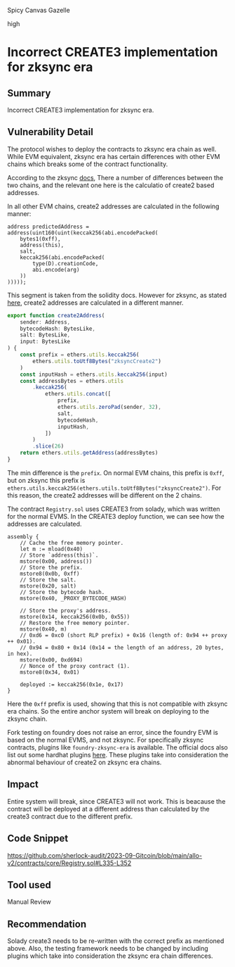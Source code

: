 Spicy Canvas Gazelle

high

# Incorrect CREATE3 implementation for zksync era
## Summary

Incorrect CREATE3 implementation for zksync era.

## Vulnerability Detail

The protocol wishes to deploy the contracts to zksync era chain as well. While EVM equivalent, zksync era has certain differences with other EVM chains which breaks some of the contract functionality.

According to the zksync [docs](https://era.zksync.io/docs/reference/architecture/differences-with-ethereum.html), There a number of differences between the two chains, and the relevant one here is the calculatio of create2 based addresses.

In all other EVM chains, create2 addresses are calculated in the following manner:

```solidity
address predictedAddress = address(uint160(uint(keccak256(abi.encodePacked(
    bytes1(0xff),
    address(this),
    salt,
    keccak256(abi.encodePacked(
        type(D).creationCode,
        abi.encode(arg)
    ))
)))));
```

This segment is taken from the solidity docs. However for zksync, as stated [here](https://era.zksync.io/docs/reference/architecture/differences-with-ethereum.html#create-create2), create2 addresses are calculated in a different manner.

```javascript
export function create2Address(
    sender: Address,
    bytecodeHash: BytesLike,
    salt: BytesLike,
    input: BytesLike
) {
    const prefix = ethers.utils.keccak256(
        ethers.utils.toUtf8Bytes("zksyncCreate2")
    )
    const inputHash = ethers.utils.keccak256(input)
    const addressBytes = ethers.utils
        .keccak256(
            ethers.utils.concat([
                prefix,
                ethers.utils.zeroPad(sender, 32),
                salt,
                bytecodeHash,
                inputHash,
            ])
        )
        .slice(26)
    return ethers.utils.getAddress(addressBytes)
}
```

The min difference is the `prefix`. On normal EVM chains, this prefix is `0xff`, but on zksync this prefix is `ethers.utils.keccak256(ethers.utils.toUtf8Bytes("zksyncCreate2")`. For this reason, the create2 addresses will be different on the 2 chains.

The contract `Registry.sol` uses CREATE3 from solady, which was written for the normal EVMS. In the CREATE3 deploy function, we can see how the addresses are calculated.

```solidity
assembly {
    // Cache the free memory pointer.
    let m := mload(0x40)
    // Store `address(this)`.
    mstore(0x00, address())
    // Store the prefix.
    mstore8(0x0b, 0xff)
    // Store the salt.
    mstore(0x20, salt)
    // Store the bytecode hash.
    mstore(0x40, _PROXY_BYTECODE_HASH)

    // Store the proxy's address.
    mstore(0x14, keccak256(0x0b, 0x55))
    // Restore the free memory pointer.
    mstore(0x40, m)
    // 0xd6 = 0xc0 (short RLP prefix) + 0x16 (length of: 0x94 ++ proxy ++ 0x01).
    // 0x94 = 0x80 + 0x14 (0x14 = the length of an address, 20 bytes, in hex).
    mstore(0x00, 0xd694)
    // Nonce of the proxy contract (1).
    mstore8(0x34, 0x01)

    deployed := keccak256(0x1e, 0x17)
}
```

Here the `0xff` prefix is used, showing that this is not compatible with zksync era chains. So the entire anchor system will break on deploying to the zksync chain.

Fork testing on foundry does not raise an error, since the foundry EVM is based on the normal EVMS, and not zksync. For specifically zksync contracts, plugins like `foundry-zksync-era` is available. The official docs also list out some hardhat plugins [here](https://era.zksync.io/docs/tools/hardhat/plugins.html#hardhat-zksync-toolbox). These plugins take into consideration the abnormal behaviour of create2 on zksync era chains.

## Impact

Entire system will break, since CREATE3 will not work. This is beacause the contract will be deployed at a different address than calculated by the create3 contract due to the different prefix.

## Code Snippet

https://github.com/sherlock-audit/2023-09-Gitcoin/blob/main/allo-v2/contracts/core/Registry.sol#L335-L352

## Tool used

Manual Review

## Recommendation

Solady create3 needs to be re-written with the correct prefix as mentioned above. Also, the testing framework needs to be changed by including plugins which take into consideration the zksync era chain differences.
